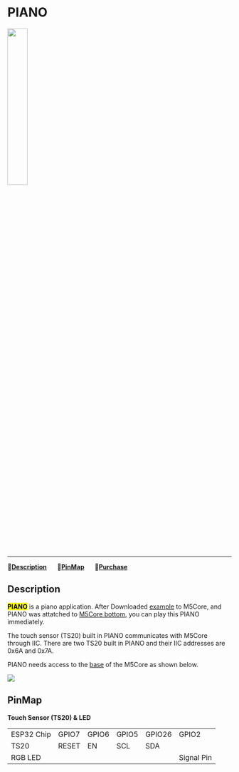 # PIANO

<img src="assets/img/product_pics/app/app_piano_01.png" width="30%" height="30%">

***

:memo:**[Description](#Description)**&nbsp;&nbsp;&nbsp;&nbsp;&nbsp;&nbsp;:electric_plug:**[PinMap](#PinMap)**&nbsp;&nbsp;&nbsp;&nbsp;&nbsp;&nbsp;🛒**[Purchase](https://item.taobao.com/item.htm?id=584647000573)**

<!-- :memo:**[Description](#描述)**&nbsp;&nbsp;&nbsp;&nbsp;&nbsp;&nbsp;:octocat:**[例程](#例程)**&nbsp;&nbsp;&nbsp;&nbsp;&nbsp;&nbsp;:electric_plug:**[PinMap](#PinMap)**&nbsp;&nbsp;&nbsp;&nbsp;&nbsp;&nbsp;🛒**[Purchase](https://item.taobao.com/item.htm?id=584647000573)** -->

## Description

**<mark>PIANO</mark>** is a piano application. After Downloaded [example](https://github.com/m5stack/M5-ProductExampleCodes/blob/master/App/PIANO/Arduino/M5PIANO/M5PIANO.ino) to M5Core, and PIANO was attatched to [M5Core bottom](en/base/core_bottom), you can play this PIANO immediately.

The touch sensor (TS20) built in PIANO communicates with M5Core through IIC. There are two TS20 built in PIANO and their IIC addresses are 0x6A and 0x7A.

PIANO needs access to the [base](en/base/core_bottom) of the M5Core as shown below.

<img src="assets/img/product_pics/app/app_piano_02.png">

## PinMap

**Touch Sensor (TS20) & LED**

<table>
 <tr><td>ESP32 Chip</td><td>GPIO7</td><td>GPIO6</td><td>GPIO5</td><td>GPIO26</td><td>GPIO2</td></tr>
 <tr><td>TS20</td><td>RESET</td><td>EN</td><td>SCL</td><td>SDA</td></tr>
 <tr><td>RGB LED</td><td> </td><td> </td><td> </td><td> </td><td>Signal Pin</td></tr>
</table>
